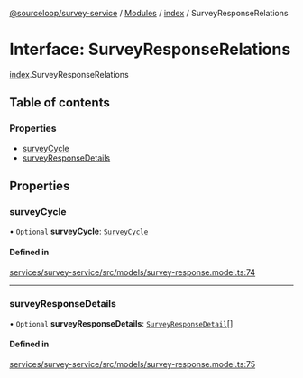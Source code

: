 [@sourceloop/survey-service](../README.md) / [Modules](../modules.md) / [index](../modules/index.md) / SurveyResponseRelations

# Interface: SurveyResponseRelations

[index](../modules/index.md).SurveyResponseRelations

## Table of contents

### Properties

- [surveyCycle](index.SurveyResponseRelations.md#surveycycle)
- [surveyResponseDetails](index.SurveyResponseRelations.md#surveyresponsedetails)

## Properties

### surveyCycle

• `Optional` **surveyCycle**: [`SurveyCycle`](../classes/index.SurveyCycle.md)

#### Defined in

[services/survey-service/src/models/survey-response.model.ts:74](https://github.com/sourcefuse/loopback4-microservice-catalog/blob/d35fdb3f0/services/survey-service/src/models/survey-response.model.ts#L74)

___

### surveyResponseDetails

• `Optional` **surveyResponseDetails**: [`SurveyResponseDetail`](../classes/index.SurveyResponseDetail.md)[]

#### Defined in

[services/survey-service/src/models/survey-response.model.ts:75](https://github.com/sourcefuse/loopback4-microservice-catalog/blob/d35fdb3f0/services/survey-service/src/models/survey-response.model.ts#L75)
